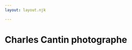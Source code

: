 ```yaml
---
layout: layout.njk

---
```

<body class="imageFront">
<h1 class="titreA">Charles Cantin photographe</h1>


<style>
 body {
         background-image:url(images/mariage1900.jpg) ;
      }
</style>




